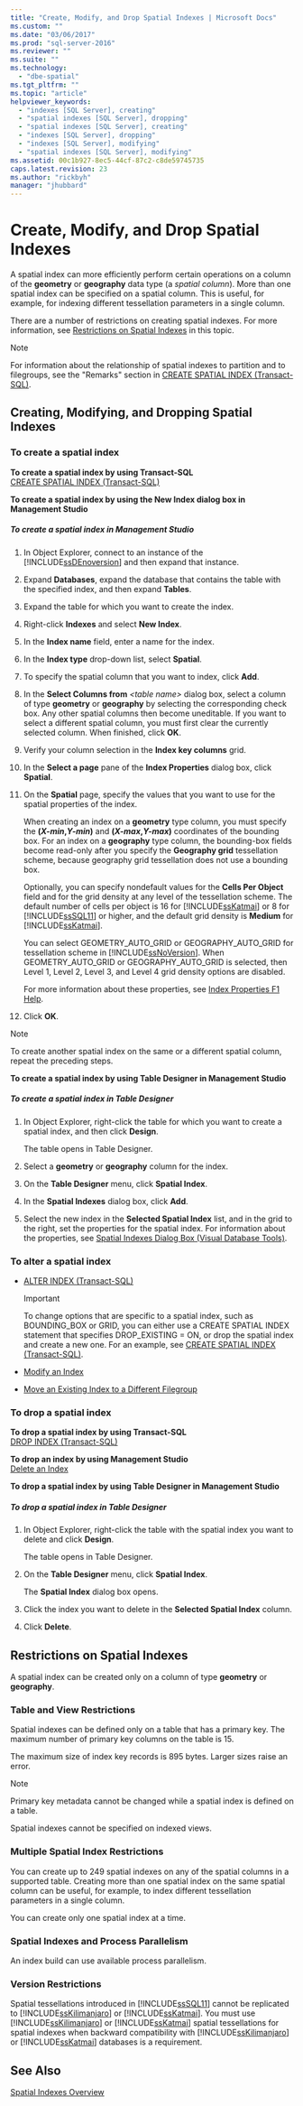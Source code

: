 ```yaml
---
title: "Create, Modify, and Drop Spatial Indexes | Microsoft Docs"
ms.custom: ""
ms.date: "03/06/2017"
ms.prod: "sql-server-2016"
ms.reviewer: ""
ms.suite: ""
ms.technology: 
  - "dbe-spatial"
ms.tgt_pltfrm: ""
ms.topic: "article"
helpviewer_keywords: 
  - "indexes [SQL Server], creating"
  - "spatial indexes [SQL Server], dropping"
  - "spatial indexes [SQL Server], creating"
  - "indexes [SQL Server], dropping"
  - "indexes [SQL Server], modifying"
  - "spatial indexes [SQL Server], modifying"
ms.assetid: 00c1b927-8ec5-44cf-87c2-c8de59745735
caps.latest.revision: 23
ms.author: "rickbyh"
manager: "jhubbard"
---
```

# Create, Modify, and Drop Spatial Indexes
  A spatial index can more efficiently perform certain operations on a column of the **geometry** or **geography** data type (a *spatial column*). More than one spatial index can be specified on a spatial column. This is useful, for example, for indexing different tessellation parameters in a single column.  
  
 There are a number of restrictions on creating spatial indexes. For more information, see [Restrictions on Spatial Indexes](#restrictions) in this topic.  
  
> [!NOTE]  
>  For information about the relationship of spatial indexes to partition and to filegroups, see the "Remarks" section in [CREATE SPATIAL INDEX &#40;Transact-SQL&#41;](../../t-sql/statements/create-spatial-index-transact-sql.md).  
  
##  <a name="creating"></a> Creating, Modifying, and Dropping Spatial Indexes  
  
###  <a name="create"></a> To create a spatial index  
 **To create a spatial index by using Transact-SQL**  
 [CREATE SPATIAL INDEX &#40;Transact-SQL&#41;](../../t-sql/statements/create-spatial-index-transact-sql.md)  
  
 **To create a spatial index by using the New Index dialog box in Management Studio**  
 ##### To create a spatial index in Management Studio  
  
1.  In Object Explorer, connect to an instance of the [!INCLUDE[ssDEnoversion](../../analysis-services/instances/install/windows/includes/ssdenoversion-md.md)] and then expand that instance.  
  
2.  Expand **Databases**, expand the database that contains the table with the specified index, and then expand **Tables**.  
  
3.  Expand the table for which you want to create the index.  
  
4.  Right-click **Indexes** and select **New Index**.  
  
5.  In the **Index name** field, enter a name for the index.  
  
6.  In the **Index type** drop-down list, select **Spatial**.  
  
7.  To specify the spatial column that you want to index, click **Add**.  
  
8.  In the **Select Columns from** *\<table name>* dialog box, select a column of type **geometry** or **geography** by selecting the corresponding check box. Any other spatial columns then become uneditable. If you want to select a different spatial column, you must first clear the currently selected column. When finished, click **OK**.  
  
9. Verify your column selection in the **Index key columns** grid.  
  
10. In the **Select a page** pane of the **Index Properties** dialog box, click **Spatial**.  
  
11. On the **Spatial** page, specify the values that you want to use for the spatial properties of the index.  
  
     When creating an index on a **geometry** type column, you must specify the **(***X-min***,***Y-min***)** and **(***X-max***,***Y-max***)** coordinates of the bounding box. For an index on a **geography** type column, the bounding-box fields become read-only after you specify the **Geography grid** tessellation scheme, because geography grid tessellation does not use a bounding box.  
  
     Optionally, you can specify nondefault values for the **Cells Per Object** field and for the grid density at any level of the tessellation scheme. The default number of cells per object is 16 for [!INCLUDE[ssKatmai](../../analysis-services/data-mining/includes/sskatmai-md.md)] or 8 for [!INCLUDE[ssSQL11](../../analysis-services/includes/sssql11-md.md)] or higher, and the default grid density is **Medium** for [!INCLUDE[ssKatmai](../../analysis-services/data-mining/includes/sskatmai-md.md)].  
  
     You can select GEOMETRY_AUTO_GRID or GEOGRAPHY_AUTO_GRID for tessellation scheme in [!INCLUDE[ssNoVersion](../../advanced-analytics/r-services/includes/ssnoversion-md.md)]. When GEOMETRY_AUTO_GRID or GEOGRAPHY_AUTO_GRID is selected, then Level 1, Level 2, Level 3, and Level 4 grid density options are disabled.  
  
     For more information about these properties, see [Index Properties F1 Help](../../relational-databases/indexes/index-properties-f1-help.md).  
  
12. Click **OK**.  
  
> [!NOTE]  
>  To create another spatial index on the same or a different spatial column, repeat the preceding steps.  
  
  
 **To create a spatial index by using Table Designer in Management Studio**  
 ##### To create a spatial index in Table Designer  
  
1.  In Object Explorer, right-click the table for which you want to create a spatial index, and then click **Design**.  
  
     The table opens in Table Designer.  
  
2.  Select a **geometry** or **geography** column for the index.  
  
3.  On the **Table Designer** menu, click **Spatial Index**.  
  
4.  In the **Spatial Indexes** dialog box, click **Add**.  
  
5.  Select the new index in the **Selected Spatial Index** list, and in the grid to the right, set the properties for the spatial index. For information about the properties, see [Spatial Indexes Dialog Box &#40;Visual Database Tools&#41;](../Topic/Spatial%20Indexes%20Dialog%20Box%20\(Visual%20Database%20Tools\).md).  
  
  
###  <a name="alter"></a> To alter a spatial index  
  
-   [ALTER INDEX &#40;Transact-SQL&#41;](../../t-sql/statements/alter-index-transact-sql.md)  
  
    > [!IMPORTANT]  
    >  To change options that are specific to a spatial index, such as BOUNDING_BOX or GRID, you can either use a CREATE SPATIAL INDEX statement that specifies DROP_EXISTING = ON, or drop the spatial index and create a new one. For an example, see [CREATE SPATIAL INDEX &#40;Transact-SQL&#41;](../../t-sql/statements/create-spatial-index-transact-sql.md).  
  
-   [Modify an Index](../../relational-databases/indexes/modify-an-index.md)  
  
-   [Move an Existing Index to a Different Filegroup](../../relational-databases/indexes/move-an-existing-index-to-a-different-filegroup.md)  
  
  
###  <a name="drop"></a> To drop a spatial index  
 **To drop a spatial index by using Transact-SQL**  
 [DROP INDEX &#40;Transact-SQL&#41;](../../t-sql/statements/drop-index-transact-sql.md)  
  
 **To drop an index by using Management Studio**  
 [Delete an Index](../../relational-databases/indexes/delete-an-index.md)  
  
 **To drop a spatial index by using Table Designer in Management Studio**  
 ##### To drop a spatial index in Table Designer  
  
1.  In Object Explorer, right-click the table with the spatial index you want to delete and click **Design**.  
  
     The table opens in Table Designer.  
  
2.  On the **Table Designer** menu, click **Spatial Index**.  
  
     The **Spatial Index** dialog box opens.  
  
3.  Click the index you want to delete in the **Selected Spatial Index** column.  
  
4.  Click **Delete**.  
  
  
##  <a name="restrictions"></a> Restrictions on Spatial Indexes  
 A spatial index can be created only on a column of type **geometry** or **geography**.  
  
### Table and View Restrictions  
 Spatial indexes can be defined only on a table that has a primary key. The maximum number of primary key columns on the table is 15.  
  
 The maximum size of index key records is 895 bytes. Larger sizes raise an error.  
  
> [!NOTE]  
>  Primary key metadata cannot be changed while a spatial index is defined on a table.  
  
 Spatial indexes cannot be specified on indexed views.  
  
### Multiple Spatial Index Restrictions  
 You can create up to 249 spatial indexes on any of the spatial columns in a supported table. Creating more than one spatial index on the same spatial column can be useful, for example, to index different tessellation parameters in a single column.  
  
 You can create only one spatial index at a time.  
  
### Spatial Indexes and Process Parallelism  
 An index build can use available process parallelism.  
  
### Version Restrictions  
 Spatial tessellations introduced in [!INCLUDE[ssSQL11](../../analysis-services/includes/sssql11-md.md)] cannot be replicated to [!INCLUDE[ssKilimanjaro](../../analysis-services/instances/install/windows/includes/sskilimanjaro-md.md)] or [!INCLUDE[ssKatmai](../../analysis-services/data-mining/includes/sskatmai-md.md)]. You must use [!INCLUDE[ssKilimanjaro](../../analysis-services/instances/install/windows/includes/sskilimanjaro-md.md)] or [!INCLUDE[ssKatmai](../../analysis-services/data-mining/includes/sskatmai-md.md)] spatial tessellations for spatial indexes when backward compatibility with [!INCLUDE[ssKilimanjaro](../../analysis-services/instances/install/windows/includes/sskilimanjaro-md.md)] or [!INCLUDE[ssKatmai](../../analysis-services/data-mining/includes/sskatmai-md.md)] databases is a requirement.  
  
  
## See Also  
 [Spatial Indexes Overview](../../relational-databases/spatial/spatial-indexes-overview.md)  
  
  